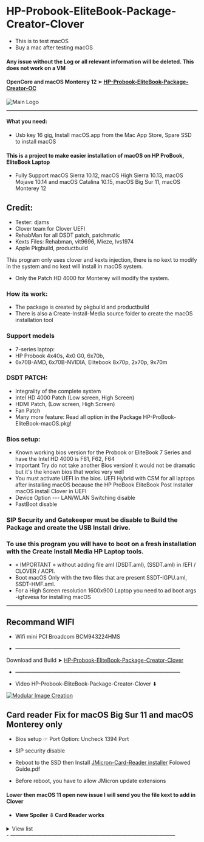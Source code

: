 # HP-Probook-EliteBook-Package-Creator-Clover
- This is to test macOS
- Buy a mac after testing macOS
#### Any issue without the Log or all relevant information will be deleted. This does not work on a VM

#### OpenCore and macOS Monterey 12 ➣ [HP-Probook-EliteBook-Package-Creator-OC](https://github.com/chris1111/HP-Probook-EliteBook-Package-Creator-OC)

![Main Logo](https://user-images.githubusercontent.com/6248794/155245353-8fd23843-912f-4288-9623-e067f733a918.png)

----------------------------------------------------------------------------
#### What you need: 
- Usb key 16 gig, Install macOS.app from the Mac App Store, Spare SSD to install macOS


#### This is a project to make easier installation of macOS on HP ProBook, EliteBook Laptop
- Fully Support macOS Sierra 10.12, macOS High Sierra 10.13, macOS Mojave 10.14 and macOS Catalina 10.15, macOS Big Sur 11, macOS Monterey 12

## Credit:

- Tester: djams
- Clover team for Clover UEFI
- RehabMan for all DSDT patch, patchmatic
- Kexts Files: Rehabman, vit9696, Mieze, lvs1974
- Apple Pkgbuild, productbuild


This program only uses clover and kexts injection, there is no kext to modify in the system and no kext will install in macOS system.
- Only the Patch HD 4000 for Monterey will modify the system.

### How its work:
- The package is created by pkgbuild and productbuild
- There is also a Create-Install-Media source folder to create the macOS installation tool


### Support models
- 7-series laptop: 
- HP Probook 4x40s, 4x0 G0, 6x70b, 
- 6x70B-AMD, 6x70B-NVIDIA,  Elitebook 8x70p, 2x70p, 9x70m

### DSDT PATCH:
- Integrality of the complete system
- Intel HD 4000 Patch (Low screen, High Screen)
- HDMI Patch, (Low screen, High Screen)
- Fan Patch
- Many more feature: Read all option in the Package HP-ProBook-EliteBook-macOS.pkg!


### Bios setup:

- Known working bios version for the Probook or EliteBook 7 Series and have the Intel HD 4000 is F61, F62, F64
- Important Try do not take another Bios version!  it would not be dramatic but it's the known bios that works very well
- You must activate UEFI in the bios. UEFI Hybrid with CSM for all laptops after installing macOS because the HP ProBook EliteBook Post Installer macOS install Clover in UEFI
- Device Option --- LAN/WLAN Switching disable
- FastBoot disable

### SIP Security and Gatekeeper must be disable to Build the Package and create the USB Install drive.

### To use this program you will have to boot on a fresh installation with the Create Install Media HP Laptop tools.
-  « IMPORTANT » without adding file aml (DSDT.aml), (SSDT.aml) in  /EFI / CLOVER / ACPI. 
- Boot macOS Only with the two files that are present SSDT-IGPU.aml, SSDT-HMF.aml.
- For a High Screen resolution 1600x900 Laptop you need to ad boot args -igfxvesa for installing macOS
----------------------------------------------------------------------------

## Recommand WIFI
- Wifi mini PCI Broadcom BCM943224HMS

- ———————————————————————————————

Download and Build ➤ [HP-Probook-EliteBook-Package-Creator-Clover](https://github.com/chris1111/HP-ProbookEliteBook-Package-Creator-Clover/archive/refs/heads/Master.zip)	


- ———————————————————————————————

- Video HP-Probook-EliteBook-Package-Creator-Clover ⬇︎

[![Modular Image Creation](https://user-images.githubusercontent.com/6248794/134072536-7c46b8cc-4d8b-42f9-a28a-3c02734f1f5d.png)](https://youtu.be/ae2vHX9G1hE)

## Card reader Fix for macOS Big Sur 11 and macOS Monterey only
- Bios setup ☞ Port Option: Uncheck 1394 Port
- SIP security disable

- Reboot to the SSD then Install [JMicron-Card-Reader installer](https://github.com/chris1111/JMicron-Card-Reader) Folowed Guide.pdf
- Before reboot, you have to allow JMicron update extensions
#### Lower then macOS 11 open new issue I will send you the file kext to add in Clover

-  #### View Spoiler ⇩ Card Reader works
<details> 
<summary>View list  </summary>
   
![Screen Shot ](https://user-images.githubusercontent.com/6248794/87852436-f4426980-c8cf-11ea-913f-72c6093eb32a.png)	

</details>
- ———————————————————————————————
